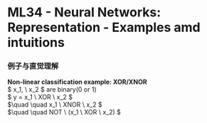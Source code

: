 # ML34 - Neural Networks: Representation - Examples amd intuitions

### 例子与直觉理解

**Non-linear classification example: XOR/XNOR**  
$ x_1, \ x_2 $ are binary(0 or 1)  
$ y = x_1 \ XOR \ x_2 $  
$\quad \quad x_1 \ XNOR \ x_2 $  
$\quad \quad NOT \ (x_1 \ XOR \ x_2) $